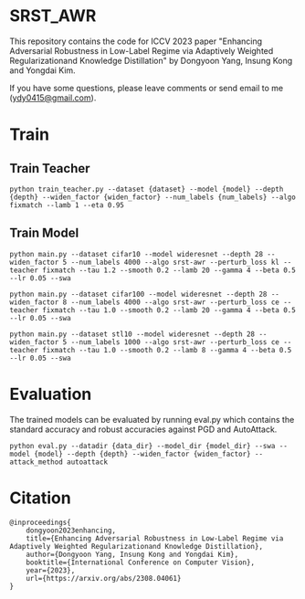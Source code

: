 # SRST_AWR
This repository contains the code for ICCV 2023 paper "Enhancing Adversarial Robustness in Low-Label Regime via Adaptively Weighted Regularizationand Knowledge Distillation" by Dongyoon Yang, Insung Kong and Yongdai Kim.

If you have some questions, please leave comments or send email to me (ydy0415@gmail.com).

# Train

## Train Teacher

`python train_teacher.py --dataset {dataset} --model {model} --depth {depth} --widen_factor {widen_factor} --num_labels {num_labels} --algo fixmatch --lamb 1 --eta 0.95`

## Train Model

`python main.py --dataset cifar10 --model wideresnet --depth 28 --widen_factor 5 --num_labels 4000 --algo srst-awr --perturb_loss kl --teacher fixmatch --tau 1.2 --smooth 0.2 --lamb 20 --gamma 4 --beta 0.5 --lr 0.05 --swa`

`python main.py --dataset cifar100 --model wideresnet --depth 28 --widen_factor 8 --num_labels 4000 --algo srst-awr --perturb_loss ce --teacher fixmatch --tau 1.0 --smooth 0.2 --lamb 20 --gamma 4 --beta 0.5 --lr 0.05 --swa`

`python main.py --dataset stl10 --model wideresnet --depth 28 --widen_factor 5 --num_labels 1000 --algo srst-awr --perturb_loss ce --teacher fixmatch --tau 1.0 --smooth 0.2 --lamb 8 --gamma 4 --beta 0.5 --lr 0.05 --swa`

# Evaluation

The trained models can be evaluated by running eval.py which contains the standard accuracy and robust accuracies against PGD and AutoAttack.

`python eval.py --datadir {data_dir} --model_dir {model_dir} --swa --model {model} --depth {depth} --widen_factor {widen_factor} --attack_method autoattack`

# Citation


```
@inproceedings{
    dongyoon2023enhancing,
    title={Enhancing Adversarial Robustness in Low-Label Regime via Adaptively Weighted Regularizationand Knowledge Distillation},
    author={Dongyoon Yang, Insung Kong and Yongdai Kim},
    booktitle={International Conference on Computer Vision},
    year={2023},
    url={https://arxiv.org/abs/2308.04061}
}
```
